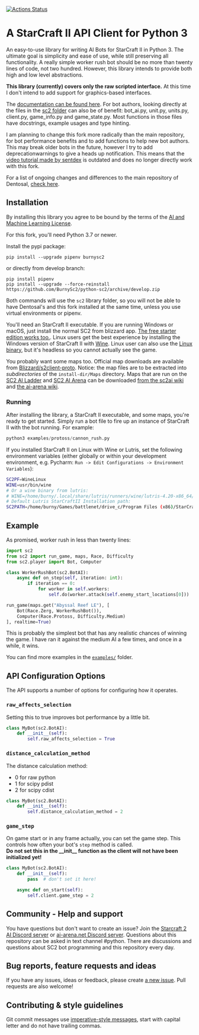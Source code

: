 [![Actions Status](https://github.com/BurnySc2/python-sc2/workflows/Tests/badge.svg)](https://github.com/BurnySc2/python-sc2/actions)

# A StarCraft II API Client for Python 3

An easy-to-use library for writing AI Bots for StarCraft II in Python 3. The ultimate goal is simplicity and ease of use, while still preserving all functionality. A really simple worker rush bot should be no more than twenty lines of code, not two hundred. However, this library intends to provide both high and low level abstractions.

**This library (currently) covers only the raw scripted interface.** At this time I don't intend to add support for graphics-based interfaces.

The [documentation can be found here](https://burnysc2.github.io/python-sc2/docs/index.html).
For bot authors, looking directly at the files in the [sc2 folder](/sc2) can also be of benefit: bot_ai.py, unit.py, units.py, client.py, game_info.py and game_state.py. Most functions in those files have docstrings, example usages and type hinting.

I am planning to change this fork more radically than the main repository, for bot performance benefits and to add functions to help new bot authors. This may break older bots in the future, however I try to add deprecationwarnings to give a heads up notification. This means that the [video tutorial made by sentdex](https://pythonprogramming.net/starcraft-ii-ai-python-sc2-tutorial/) is outdated and does no longer directly work with this fork.

For a list of ongoing changes and differences to the main repository of Dentosal, [check here](https://github.com/BurnySc2/python-sc2/issues/4).

## Installation

By installing this library you agree to be bound by the terms of the [AI and Machine Learning License](http://blzdistsc2-a.akamaihd.net/AI_AND_MACHINE_LEARNING_LICENSE.html).

For this fork, you'll need Python 3.7 or newer.

Install the pypi package:
```
pip install --upgrade pipenv burnysc2
```
or directly from develop branch:
```
pip install pipenv
pip install --upgrade --force-reinstall https://github.com/BurnySc2/python-sc2/archive/develop.zip
```
Both commands will use the `sc2` library folder, so you will not be able to have Dentosal's and this fork installed at the same time, unless you use virtual environments or pipenv.

You'll need an StarCraft II executable. If you are running Windows or macOS, just install the normal SC2 from blizzard app. [The free starter edition works too.](https://us.battle.net/account/sc2/starter-edition/). Linux users get the best experience by installing the Windows version of StarCraft II with [Wine](https://www.winehq.org). Linux user can also use the [Linux binary](https://github.com/Blizzard/s2client-proto#downloads), but it's headless so you cannot actually see the game.

You probably want some maps too. Official map downloads are available from [Blizzard/s2client-proto](https://github.com/Blizzard/s2client-proto#downloads). Notice: the map files are to be extracted into *subdirectories* of the `install-dir/Maps` directory.
Maps that are run on the [SC2 AI Ladder](http://sc2ai.net/) and [SC2 AI Arena](https://ai-arena.net/) can be downloaded [from the sc2ai wiki](http://wiki.sc2ai.net/Ladder_Maps) and [the ai-arena wiki](https://ai-arena.net/wiki/getting-started/#wiki-toc-maps).

### Running

After installing the library, a StarCraft II executable, and some maps, you're ready to get started. Simply run a bot file to fire up an instance of StarCraft II with the bot running. For example:

```python
python3 examples/protoss/cannon_rush.py
```

If you installed StarCraft II on Linux with Wine or Lutris, set the following environment variables (either globally or within your development environment, e.g. Pycharm: `Run -> Edit Configurations -> Environment Variables`):

```sh
SC2PF=WineLinux
WINE=usr/bin/wine
# Or a wine binary from lutris:
# WINE=/home/burny/.local/share/lutris/runners/wine/lutris-4.20-x86_64/bin/wine64
# Default Lutris StarCraftII Installation path:
SC2PATH=/home/burny/Games/battlenet/drive_c/Program Files (x86)/StarCraft II/
```

## Example

As promised, worker rush in less than twenty lines:

```python
import sc2
from sc2 import run_game, maps, Race, Difficulty
from sc2.player import Bot, Computer

class WorkerRushBot(sc2.BotAI):
    async def on_step(self, iteration: int):
        if iteration == 0:
            for worker in self.workers:
                self.do(worker.attack(self.enemy_start_locations[0]))

run_game(maps.get("Abyssal Reef LE"), [
    Bot(Race.Zerg, WorkerRushBot()),
    Computer(Race.Protoss, Difficulty.Medium)
], realtime=True)
```

This is probably the simplest bot that has any realistic chances of winning the game. I have ran it against the medium AI a few times, and once in a while, it wins.

You can find more examples in the [`examples/`](/examples) folder.

## API Configuration Options

The API supports a number of options for configuring how it operates.

### `raw_affects_selection`
Setting this to true improves bot performance by a little bit.
```python
class MyBot(sc2.BotAI):
    def __init__(self):
        self.raw_affects_selection = True
```

### `distance_calculation_method`
The distance calculation method:
- 0 for raw python
- 1 for scipy pdist
- 2 for scipy cdist
```python
class MyBot(sc2.BotAI):
    def __init__(self):
        self.distance_calculation_method = 2
```

### `game_step`
On game start or in any frame actually, you can set the game step. This controls how often your bot's `step` method is called.  
__Do not set this in the \_\_init\_\_ function as the client will not have been initialized yet!__
```python
class MyBot(sc2.BotAI):
    def __init__(self):
        pass  # don't set it here!

    async def on_start(self):
        self.client.game_step = 2
```

## Community - Help and support

You have questions but don't want to create an issue? Join the [Starcraft 2 AI Discord server](https://discordapp.com/invite/zXHU4wM) or [ai-arena.net Discord server](https://discord.gg/yDBzbtC). Questions about this repository can be asked in text channel #python. There are discussions and questions about SC2 bot programming and this repository every day.

## Bug reports, feature requests and ideas

If you have any issues, ideas or feedback, please create [a new issue](https://github.com/BurnySc2/python-sc2/issues/new). Pull requests are also welcome!


## Contributing & style guidelines

Git commit messages use [imperative-style messages](https://stackoverflow.com/a/3580764/2867076), start with capital letter and do not have trailing commas.
